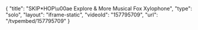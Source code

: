 {
    "title": "SKIP*HOP\u00ae Explore & More Musical Fox Xylophone",
    "type": "solo",
    "layout": "iframe-static",
    "videoId": "157795709",
    "url": "\/tvpembed\/157795709"
}